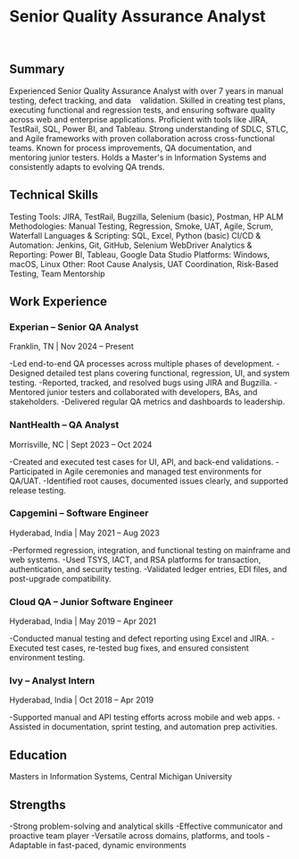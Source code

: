 # Senior Quality Assurance Analyst 
   
## Summary

Experienced Senior Quality Assurance Analyst with over 7 years in manual testing, defect tracking, and data    validation. Skilled in creating test plans, executing functional and regression tests, and ensuring software quality across web and enterprise applications. Proficient with tools like JIRA, TestRail, SQL, Power BI, and Tableau. Strong understanding of SDLC, STLC, and Agile frameworks with proven collaboration across cross-functional teams. Known for process improvements, QA documentation, and mentoring junior testers. Holds a Master's in Information Systems and consistently adapts to evolving QA trends.

## Technical Skills

Testing Tools: JIRA, TestRail, Bugzilla, Selenium (basic), Postman, HP ALM
Methodologies: Manual Testing, Regression, Smoke, UAT, Agile, Scrum, Waterfall
Languages & Scripting: SQL, Excel, Python (basic)
CI/CD & Automation: Jenkins, Git, GitHub, Selenium WebDriver
Analytics & Reporting: Power BI, Tableau, Google Data Studio
Platforms: Windows, macOS, Linux
Other: Root Cause Analysis, UAT Coordination, Risk-Based Testing, Team Mentorship

## Work Experience

### Experian – Senior QA Analyst
Franklin, TN | Nov 2024 – Present

-Led end-to-end QA processes across multiple phases of development.
-Designed detailed test plans covering functional, regression, UI, and system testing.
-Reported, tracked, and resolved bugs using JIRA and Bugzilla.
-Mentored junior testers and collaborated with developers, BAs, and stakeholders.
-Delivered regular QA metrics and dashboards to leadership.

### NantHealth – QA Analyst
Morrisville, NC | Sept 2023 – Oct 2024

-Created and executed test cases for UI, API, and back-end validations.
-Participated in Agile ceremonies and managed test environments for QA/UAT.
-Identified root causes, documented issues clearly, and supported release testing.

### Capgemini – Software Engineer
Hyderabad, India | May 2021 – Aug 2023

-Performed regression, integration, and functional testing on mainframe and web systems.
-Used TSYS, IACT, and RSA platforms for transaction, authentication, and security testing.
-Validated ledger entries, EDI files, and post-upgrade compatibility.

### Cloud QA – Junior Software Engineer
Hyderabad, India | May 2019 – Apr 2021

-Conducted manual testing and defect reporting using Excel and JIRA.
-Executed test cases, re-tested bug fixes, and ensured consistent environment testing.

### Ivy – Analyst Intern
Hyderabad, India | Oct 2018 – Apr 2019

-Supported manual and API testing efforts across mobile and web apps.
-Assisted in documentation, sprint testing, and automation prep activities.



## Education

Masters in Information Systems, Central Michigan University

## Strengths

-Strong problem-solving and analytical skills
-Effective communicator and proactive team player
-Versatile across domains, platforms, and tools
-Adaptable in fast-paced, dynamic environments

